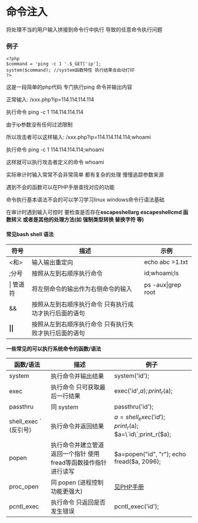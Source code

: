 # 命令注入

将处理不当的用户输入拼接到命令行中执行 导致的任意命令执行问题

### 例子

```
<?php
$command = 'ping -c 1 '.$_GET['ip'];
system($command); //system函数特性 执行结果会自动打印
?>
```

这是一段简单的php代码 专门执行ping 命令并输出内容

正常输入: /xxx.php?ip=114.114.114.114

执行命令 ping -c 1 114.114.114.114

由于ip参数没有任何过滤限制

所以攻击者可以这样输入:  /xxx.php?ip=114.114.114.114;whoami

执行命令 ping -c 1 114.114.114.114;whoami

这样就可以执行攻击者定义的命令 whoami

实际审计时输入常常不会非常简单 都有复杂的处理 慢慢追踪参数来源 

遇到不会的函数可以在PHP手册查找对应的功能

命令执行基本语法不会的可以学习学习linux windows命令行语法基础

在审计时遇到输入可控时 要检查是否存在**escapeshellarg**  **escapeshellcmd 函数转义 或者是其他的处理方法(如 强制类型转换 替换字符 等)** 

#### 常见bash shell 语法

| 符号       | 描述                          | 示例                 |
| -------- | --------------------------- | ------------------ |
| <和>      | 输入输出重定向                     | echo abc >1.txt    |
| ;分号      | 按照从左到右顺序执行命令                | id;whoami;ls       |
| \| 管道符   | 将左侧命令的输出作为右侧命令的输入           | ps -aux\|grep root |
| &&       | 按照从左到右顺序执行命令 只有执行成功才执行后面的语句 |                    |
| **\|\|** | 按照从左到右顺序执行命令 只有执行失败才执行后面的语句 |                    |

**一些常见的可以执行系统命令的函数/语法**

| 函数/语法               | 描述                                  | 例子                                                         |
| ------------------- | ----------------------------------- | ---------------------------------------------------------- |
| system              | 执行命令并输出结果                           | system('id');                                              |
| exec                | 执行命令 只可获取最后一行结果                     | exec('id',$a); print_r($a);                                |
| passthru            | 同 system                            | passthru('id');                                            |
| shell_exec \` (反引号) | 执行命令并返回结果                           | $a=shell_exec('id');print_r($a); $a=\`id\`;print_r($a);    |
| popen               | 执行命令并建立管道 返回一个指针 使用fread等函数操作指针进行读写 | $a=popen("id", "r"); echo fread($a, 2096);                 |
| proc_open           | 同 popen (进程控制功能更强大)                 | [见PHP手册](https://www.php.net/manual/zh/function.proc-open) |
| pcntl_exec          | 执行命令 只返回是否发生错误                      | pcntl_exec('id');                                          |

